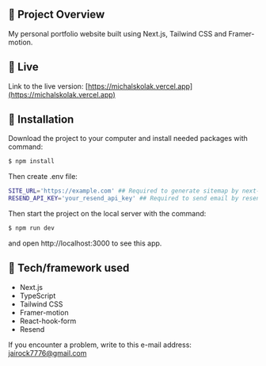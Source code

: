 ## 🎉 Project Overview

My personal portfolio website built using Next.js, Tailwind CSS and Framer-motion.

## 📍 Live

Link to the live version: [https://michalskolak.vercel.app](https://michalskolak.vercel.app)

## 💾 Installation

Download the project to your computer and install needed packages with command:

```bash
$ npm install
```

Then create .env file:

```bash
SITE_URL='https://example.com' ## Required to generate sitemap by next-sitemap
RESEND_API_KEY='your_resend_api_key' ## Required to send email by resend
```

Then start the project on the local server with the command:

```bash
$ npm run dev
```

and open http://localhost:3000 to see this app.

## 🔧 Tech/framework used

- Next.js
- TypeScript
- Tailwind CSS
- Framer-motion
- React-hook-form
- Resend

If you encounter a problem, write to this e-mail address: [jairock7776@gmail.com](mailto:jairock7776@gmail.com)
